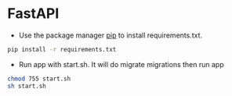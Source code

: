 # FastAPI
- Use the package manager [pip](https://pip.pypa.io/en/stable/) to install requirements.txt.
```bash
pip install -r requirements.txt
```
- Run app with start.sh. It will do migrate migrations then run app
```bash
chmod 755 start.sh
sh start.sh
```